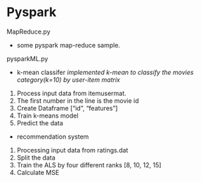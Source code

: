 # Pyspark
MapReduce.py 
- some pyspark map-reduce sample. 

pysparkML.py 
- k-mean classifer
*implemented k-mean to classify the movies category(k=10) by user-item matrix*
1.	Process input data from itemusermat.
2.  The first number in the line is the movie id
2.	Create Dataframe [“id”, “features”]
3.	Train k-means model
4.	Predict the data

- recommendation system
1.	Processing input data from ratings.dat
2.	Split the data
3.	Train the ALS by four different ranks [8, 10, 12, 15]
4.	Calculate MSE

